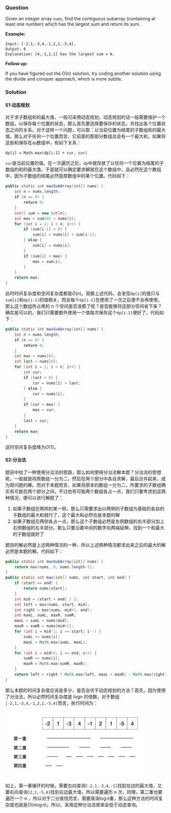 ### Question

Given an integer array `nums`, find the contiguous subarray (containing at least one number) which has the largest sum and return its sum.

**Example:**

```
Input: [-2,1,-3,4,-1,2,1,-5,4],
Output: 6
Explanation: [4,-1,2,1] has the largest sum = 6.
```

**Follow up:**

If you have figured out the O(*n*) solution, try coding another solution using the divide and conquer approach, which is more subtle.

### Solution

#### S1:动态规划

对于求子数组和的最大值，一般可采用动态规划，动态规划的话一般需要维护一个数组，以保存每个位置的状态，那么首先要选择要保存的状态，并找出各个位置状态之间的关系。对于这样一个问题，可以取：以当前位置为结尾的子数组和的最大值。那么对于任何一个位置而言，它前面的那部分数组总会有一个最大和，如果将这些和保存在`dp`数组中，有如下关系：

```
dp[i] = Math.max(dp[i-1] + cur, cur)
```

`cur`是当前位置的值。在一次遍历之后，`dp`中就存放了以任何一个位置为结尾的子数组的和的最大值，于是就可以确定要求解就在这个数组中，且必然在这个数组中，因为子数组的结尾必然是原数组中的某个位置。代码如下：

```java
public static int maxSubArray(int[] nums) {
    int n = nums.length;
    if (n == 0) {
        return 0;
    }
    int[] sum = new int[n];
    int max = sum[0] = nums[0];
    for (int i = 1; i < n; i++) {
        if (sum[i-1] > 0) {
            sum[i] = nums[i] + sum[i-1];
        } else {
            sum[i] = nums[i];
        }
        if (sum[i] > max) {
            max = sum[i];
        }
    }
    return max;
}
```

此时时间复杂度和空间复杂度都是$O(n)$。观察上述代码，会发现`dp[i]`的值只与`sum[i]`和`dp[i-1]`的值相关，而且每个`dp[i-1]`在使用了一次之后便不会再使用，那么这个数组所占用的 n 个空间是否浪费了呢？是否能够将这部分空间省下来？确实是可以的，我们只需要额外使用一个值每次保存这个`dp[i-1]`便好了，代码如下：

```java
public static int maxSubArray(int[] nums) {
    int n = nums.length;
    if (n == 0) {
        return 0;
    }
    int max = nums[0];
    int last = nums[0];
    for (int i = 1; i < n; i++) {
        int cur;
        if (last > 0) {
            cur = nums[i] + last;
        } else {
            cur = nums[i];
        }
        if (cur > max) {
            max = cur;
        }
        last = cur;
    }
    return max;
}
```

这时空间复杂度降为$O(1)$。

#### S2:分治法

题目中给了一种使用分治法的思路，那么如何使用分治法解本题？分治法的思想呢，一般就是将原数组一分为二，然后在两个部分中各自求解，最后合并起来，成为原问题的解。而对于本题而言，如果将原本的数组一分为二，所要求的子数组确实有可能在两个部分之间，不过也有可能两个数组各占一点，我们只要考虑到这两种情况，便可以进行解题了：

1.  如果子数组在两侧的某一侧，那么只需要求出以两侧的子数组为基础的各自的子数组的最大和就行了，这个最大和必然也是本题的解
2.  如果子数组在两侧各占一点，那么这个子数组必然是左侧数组的右半部分加上右侧数组的左半部分。那么只要沿着中间的数字向两端延伸，找到一个和最大的子数组就好了

题目的解必然是上述两种情况的一种，所以上述两种情况都求出来之后的最大的解必然是本题的解。代码如下：

```java
public static int maxSubArray(int[] nums) {
    return max(nums, 0, nums.length-1);
}
public static int max(int[] nums, int start, int end) {
    if (start == end) {
        return nums[start];
    }
    int mid = (start + end) / 2;
    int left = max(nums, start, mid);
    int right = max(nums, mid+1, end);
    int maxL, sumL, maxR, sumR;
    maxL = sumL = nums[mid];
    maxR = sumR = nums[mid+1];
    for (int i = mid-1; i >= start; i--) {
        sumL += nums[i];
        maxL = Math.max(sumL, maxL);
    }
    for (int i = mid+2; i <= end; i++) {
        sumR += nums[i];
        maxR = Math.max(sumR, maxR);
    }
    return left > right ? Math.max(left, maxL + maxR) : Math.max(right, maxL + maxR);
}
```

那么本题的时间复杂度应该是多少，是否会优于动态规划的方法？首先，因为使用了分治法，所以必然时间复杂度是 logn 的倍数，对于数组`[-2,1,-3,4,-1,2,1,-5,4]`而言，执行时间为：

![](./maximum_subarray_1.jpg)

如上，第一重循环的时候，需要左向查询`[-2,1,-3,4,-1]`找到左边的最大值，又要右向查询`[2,1,-5,4]`找到右边最大值，所以需要遍历 n 次，同理，第二重也要遍历一个 n ，所以对于二分查找而言，需要查询$\log n​$重，那么这种方法的时间复杂度也就是$O(n\log n)​$。所以，采用这种分治法效率会低于动态查询。